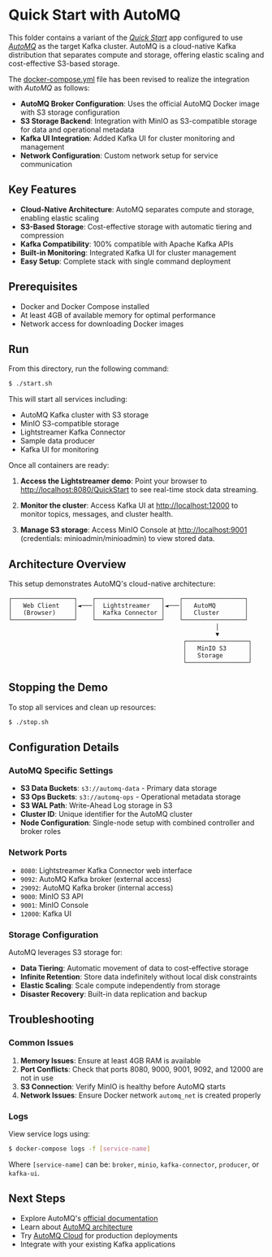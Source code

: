 # Quick Start with AutoMQ

This folder contains a variant of the [_Quick Start_](../../../quickstart/README.md#quick-start-set-up-in-5-minutes) app configured to use [_AutoMQ_](https://www.automq.com/) as the target Kafka cluster. AutoMQ is a cloud-native Kafka distribution that separates compute and storage, offering elastic scaling and cost-effective S3-based storage.

The [docker-compose.yml](docker-compose.yml) file has been revised to realize the integration with _AutoMQ_ as follows:

- **AutoMQ Broker Configuration**: Uses the official AutoMQ Docker image with S3 storage configuration
- **S3 Storage Backend**: Integration with MinIO as S3-compatible storage for data and operational metadata
- **Kafka UI Integration**: Added Kafka UI for cluster monitoring and management
- **Network Configuration**: Custom network setup for service communication

## Key Features

- **Cloud-Native Architecture**: AutoMQ separates compute and storage, enabling elastic scaling
- **S3-Based Storage**: Cost-effective storage with automatic tiering and compression
- **Kafka Compatibility**: 100% compatible with Apache Kafka APIs
- **Built-in Monitoring**: Integrated Kafka UI for cluster management
- **Easy Setup**: Complete stack with single command deployment

## Prerequisites

- Docker and Docker Compose installed
- At least 4GB of available memory for optimal performance
- Network access for downloading Docker images

## Run

From this directory, run the following command:

```sh
$ ./start.sh
```

This will start all services including:
- AutoMQ Kafka cluster with S3 storage
- MinIO S3-compatible storage
- Lightstreamer Kafka Connector
- Sample data producer
- Kafka UI for monitoring

Once all containers are ready:

1. **Access the Lightstreamer demo**: Point your browser to [http://localhost:8080/QuickStart](http://localhost:8080/QuickStart) to see real-time stock data streaming.

2. **Monitor the cluster**: Access Kafka UI at [http://localhost:12000](http://localhost:12000) to monitor topics, messages, and cluster health.

3. **Manage S3 storage**: Access MinIO Console at [http://localhost:9001](http://localhost:9001) (credentials: minioadmin/minioadmin) to view stored data.

## Architecture Overview

This setup demonstrates AutoMQ's cloud-native architecture:

```
┌─────────────────┐    ┌──────────────────┐    ┌─────────────────┐
│   Web Client    │◄───│  Lightstreamer   │◄───│   AutoMQ        │
│   (Browser)     │    │  Kafka Connector │    │   Cluster       │
└─────────────────┘    └──────────────────┘    └─────────────────┘
                                                         │
                                                         ▼
                                                ┌─────────────────┐
                                                │   MinIO S3      │
                                                │   Storage       │
                                                └─────────────────┘
```

## Stopping the Demo

To stop all services and clean up resources:

```sh
$ ./stop.sh
```

## Configuration Details

### AutoMQ Specific Settings

- **S3 Data Buckets**: `s3://automq-data` - Primary data storage
- **S3 Ops Buckets**: `s3://automq-ops` - Operational metadata storage  
- **S3 WAL Path**: Write-Ahead Log storage in S3
- **Cluster ID**: Unique identifier for the AutoMQ cluster
- **Node Configuration**: Single-node setup with combined controller and broker roles

### Network Ports

- `8080`: Lightstreamer Kafka Connector web interface
- `9092`: AutoMQ Kafka broker (external access)
- `29092`: AutoMQ Kafka broker (internal access)
- `9000`: MinIO S3 API
- `9001`: MinIO Console
- `12000`: Kafka UI

### Storage Configuration

AutoMQ leverages S3 storage for:
- **Data Tiering**: Automatic movement of data to cost-effective storage
- **Infinite Retention**: Store data indefinitely without local disk constraints
- **Elastic Scaling**: Scale compute independently from storage
- **Disaster Recovery**: Built-in data replication and backup

## Troubleshooting

### Common Issues

1. **Memory Issues**: Ensure at least 4GB RAM is available
2. **Port Conflicts**: Check that ports 8080, 9000, 9001, 9092, and 12000 are not in use
3. **S3 Connection**: Verify MinIO is healthy before AutoMQ starts
4. **Network Issues**: Ensure Docker network `automq_net` is created properly

### Logs

View service logs using:
```sh
$ docker-compose logs -f [service-name]
```

Where `[service-name]` can be: `broker`, `minio`, `kafka-connector`, `producer`, or `kafka-ui`.

## Next Steps

- Explore AutoMQ's [official documentation](https://www.automq.com/docs/automq/deployment/deploy-multi-nodes-cluster-on-linux)
- Learn about [AutoMQ architecture](https://www.automq.com/docs/automq/architecture)
- Try [AutoMQ Cloud](https://console.automq.cloud/) for production deployments
- Integrate with your existing Kafka applications
